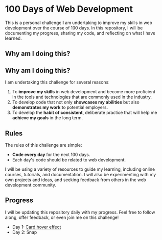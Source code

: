 # 100 Days of Web Development

This is a personal challenge I am undertaking to improve my skills in web development over the course of 100 days. In this repository, I will be documenting my progress, sharing my code, and reflecting on what I have learned.

## Why am I doing this?

## Why am I doing this?
I am undertaking this challenge for several reasons: 
1. To **improve my skills** in web development and become more proficient in the tools and technologies that are commonly used in the industry.
2. To develop code that not only **showcases my abilities** but also **demonstrates my work** to potential employers. 
3. To develop the **habit of consistent**, deliberate practice that will help me **achieve my goals** in the long term.

## Rules
The rules of this challenge are simple:
- **Code every day** for the next 100 days.
- Each day's code should be related to web development.

I will be using a variety of resources to guide my learning, including online courses, tutorials, and documentation. I will also be experimenting with my own projects and ideas, and seeking feedback from others in the web development community.

## Progress
I will be updating this repository daily with my progress. Feel free to follow along, offer feedback, or even join me on this challenge!
- Day 1: [Card hover effect](https://100-days-of-code-card-hover-effect.vercel.app/)
- Day 2: Snap 
